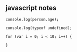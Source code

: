 ## javascript notes
```console.log(i);
console.log(person.age);

console.log(typeof undefined);

for (var i = 0; i < 10; i++) {

}
```